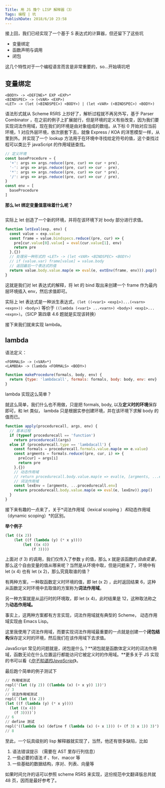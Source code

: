 ```yaml
---
Title: 用 JS 撸个 LISP 解释器（3）
Tags: 编程 | 坑
PublishDate: 2018/6/10 23:58
---
```




接上回，我们已经实现了一个基于 S 表达式的计算器，但还留下了这些坑

* 变量绑定
* 函数声明与调用
* 闭包

这几个特性对于一个编程语言而言是非常重要的，so...开始填坑吧

## 变量绑定

```
<BODY> -> <DEFINE>* EXP <EXP>* 
<BINDSPEC> -> (<VAR> <EXP>)
<LET> -> (let (<BINDSPEC>) <BODY>) | (let <VAR> (<BINDSPEC>) <BODY>)  
```

语法形式就从 Scheme R5RS 上抄好了，解析过程就不再另外写，基于 Parser Combinator ，在之前的例子上扩展就行，但是环境的定义有些改变，因为我们要实现词法作用域，现在我们的环境是由对象组成的数组。从下标 0 开始对应当前环境，1 对应外层环境，依次嵌套下去，就像 Express / KOA 的洋葱模型一样，从里到外。并实现了一个 lookup 方法用于在环境中寻找给定符号的值，这个查找过程可以类比于 javaScript 的作用域链查找。

```javascript
// 定义环境
const baseProcedure = {
  '+': args => args.reduce((pre, cur) => cur + pre),
  '-': args => args.reduce((pre, cur) => cur - pre),
  '*': args => args.reduce((pre, cur) => cur * pre),
  '/': args => args.reduce((pre, cur) => cur / pre),
}
const env = [
  baseProcedure
]
```

**那么 let 绑定变量值意味着什么呢？**

```lisp

```

实际上 let 创造了一个新的环境，并将在该环境下对 body 部分进行求值。

```javascript
function letEval(exp, env) {
  const value = exp.value
  const frame = value.bindspecs.reduce((pre, cur) => {
    pre[cur.value[0].value] = eval(cur.value[1], env)
    return pre
  },{})
  // 处理另一种形式的 <LET> -> (let <VAR> <BINDSPEC> <BODY>) 
  // if (value.var) frame[value] = value.body
  // 返回最后一个表达式的值
  return value.body.value.map(e => eval(e, extEnv(frame, env))).pop()
}
```

这就是我们对 let 表达式的解释，将 let 的 bind 取出来创建一个 frame 作为最内层环境插入 env，然后求值即可。

实际上 let 表达式是一种派生表达式，`(let ((<var1> <exp1>)...(<varn> <expn>)) <body>)` 等价于 `((lambda (<var1> ...<varn>) <body>) <exp1>...<expn>)`。（SICP 第四章 4.6 题就是实现该转换）

接下来我们就来实现 lambda。

## lambda

语法定义： 

```
<FORMALS> -> (<VAR>*)
<LAMBDA> -> (lambda <FORMALS> <BODY>) 
```

```javascript
function makeProcedure(formals, body, env) {
  return {type: 'lambdacall', formals: formals, body: body, env: env}
}
```

lambda 实现这么简单？

就这么简单，我们什么也不用做，只是把 formals, body, 以及**定义时的环境**保存即可，和 let 类似， lambda 只是根据实参创建环境，并在该环境下求解 body 的值而已。

```javascript
function apply(procedurecall, args, env) {
  // 基本过程 
  if (typeof procedurecall == 'function') 
    return procedurecall(args)
  else if (procedurecall.type == 'lambdacall') {
    const formals = procedurecall.formals.value.map(e => e.value)
    const argments = formals.reduce((pre, cur, i) => {
      pre[cur] = args[i]
      return pre
    },{})
    // 动态作用域
    // return procedurecall.body.value.map(e => eval(e, [argments, ...env])).pop()
    // 词法作用域
    const lexEnv = [argments, ...procedurecall.env] 
    return procedurecall.body.value.map(e => eval(e, lexEnv)).pop()
  }
}
```

接下来有趣的一点来了，关于*词法作用域（lexical scoping ）*和*动态作用域（dynamic scoping）*的区别。

**举个例子**

```lisp
(let ((x 2))
	(let ((f (lambda (y) (* x y))))
		(let ((x 4))
			(f 3))))
```

上面对 (f 3) 的调用，我们仅传入了参数 y 的值，那么 x 就是该函数的*自由变量*，那么这个自由变量的值从哪来呢？当然是从环境中取，但是问题来了，环境中有 let (x 4) 也有 let (x 2)，那么究竟取谁的值？

有两种方案，一种取函数定义时环境的值，即 let (x 2) ，此时返回结果 6，这种从函数定义时环境中去取值的方案称为**词法作用域**。

另一种方案就是从运行时的环境取，即 let (x 4)，此时结果是 12，这种取法称之为**动态作用域。**

事实上，这两种方案都有方言实现，词法作用域就有典型的 Scheme， 动态作用域实现由 Emacs Lisp。

这里我使用了词法作用域，而要实现词法作用域最重要的一点就是创建一个**闭包结构**保存定义时的环境，然后我们在该作用域下去求值。

JavaScript 常见的问题就是，闭包是什么？**闭包就是函数体定义时的词法作用域，函数无论在什么位置运行都能访问它被定义时的作用域。**更多关于 JS 实现的书可以看《[*你不知道的JavaScript*](https://book.douban.com/subject/26351021/)》。

最后跑个简单的例子测试下

```lisp
// 作用域测试
repl('(let ((y 2)) ((lambda (x) (+ x y)) 1))')
// 3
// 词法作用域测试
repl(`(let ((x 2))
(let ((f (lambda (y) (* x y))))
  (let ((x 4))
    (f 3))))`)
// 6
// define 测试
repl('((lambda (x) (define f (lambda (x) (+ x 1))) (+ (f 3) x 1)) 3)')
// 8
```

至此，一个玩具级别的 lisp 解释器就实现了，当然，他还有很多缺陷，比如

1. 语法错误提示 （需要在 AST 里存行列信息）
2. 一些必要的语法 if 、for、macor 等
3. 一些基础的数据结构，序对、列表、向量等

如果时间允许的话可以参照 scheme R5RS  来实现，这份规范中文翻译版总共就 48 页，因而是最好参考了。

